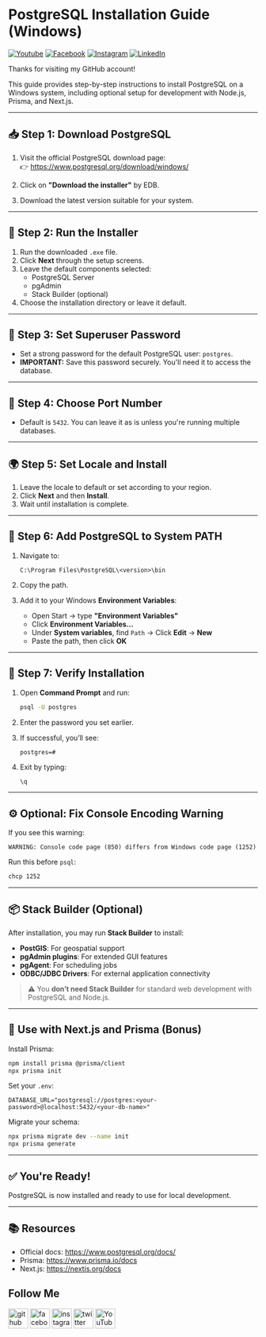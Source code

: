 # PostgreSQL Installation Guide (Windows)

[![Youtube][youtube-shield]][youtube-url]
[![Facebook][facebook-shield]][facebook-url]
[![Instagram][instagram-shield]][instagram-url]
[![LinkedIn][linkedin-shield]][linkedin-url]

Thanks for visiting my GitHub account!

This guide provides step-by-step instructions to install PostgreSQL on a Windows system, including optional setup for development with Node.js, Prisma, and Next.js.

---

## 📥 Step 1: Download PostgreSQL

1. Visit the official PostgreSQL download page:  
   👉 https://www.postgresql.org/download/windows/

2. Click on **"Download the installer"** by EDB.

3. Download the latest version suitable for your system.

---

## 🧰 Step 2: Run the Installer

1. Run the downloaded `.exe` file.
2. Click **Next** through the setup screens.
3. Leave the default components selected:
   - PostgreSQL Server
   - pgAdmin
   - Stack Builder (optional)
4. Choose the installation directory or leave it default.

---

## 🔐 Step 3: Set Superuser Password

- Set a strong password for the default PostgreSQL user: `postgres`.
- **IMPORTANT:** Save this password securely. You'll need it to access the database.

---

## 🔌 Step 4: Choose Port Number

- Default is `5432`. You can leave it as is unless you're running multiple databases.

---

## 🌍 Step 5: Set Locale and Install

1. Leave the locale to default or set according to your region.
2. Click **Next** and then **Install**.
3. Wait until installation is complete.

---

## 🧱 Step 6: Add PostgreSQL to System PATH

1. Navigate to:

   ```
   C:\Program Files\PostgreSQL\<version>\bin
   ```

2. Copy the path.

3. Add it to your Windows **Environment Variables**:
   - Open Start → type **"Environment Variables"**
   - Click **Environment Variables...**
   - Under **System variables**, find `Path` → Click **Edit** → **New**
   - Paste the path, then click **OK**

---

## 🧪 Step 7: Verify Installation

1. Open **Command Prompt** and run:

   ```bash
   psql -U postgres
   ```

2. Enter the password you set earlier.

3. If successful, you’ll see:

   ```
   postgres=#
   ```

4. Exit by typing:
   ```sql
   \q
   ```

---

## ⚙️ Optional: Fix Console Encoding Warning

If you see this warning:

```
WARNING: Console code page (850) differs from Windows code page (1252)
```

Run this before `psql`:

```bash
chcp 1252
```

---

## 📦 Stack Builder (Optional)

After installation, you may run **Stack Builder** to install:

- **PostGIS**: For geospatial support
- **pgAdmin plugins**: For extended GUI features
- **pgAgent**: For scheduling jobs
- **ODBC/JDBC Drivers**: For external application connectivity

> ⚠️ You **don’t need Stack Builder** for standard web development with PostgreSQL and Node.js.

---

## 🧩 Use with Next.js and Prisma (Bonus)

Install Prisma:

```bash
npm install prisma @prisma/client
npx prisma init
```

Set your `.env`:

```env
DATABASE_URL="postgresql://postgres:<your-password>@localhost:5432/<your-db-name>"
```

Migrate your schema:

```bash
npx prisma migrate dev --name init
npx prisma generate
```

---

## ✅ You're Ready!

PostgreSQL is now installed and ready to use for local development.

---

## 📚 Resources

- Official docs: https://www.postgresql.org/docs/
- Prisma: https://www.prisma.io/docs
- Next.js: https://nextjs.org/docs

## Follow Me

[<img src='https://cdn.jsdelivr.net/npm/simple-icons@3.0.1/icons/github.svg' alt='github' height='40'>](https://github.com/learnwithfair) [<img src='https://cdn.jsdelivr.net/npm/simple-icons@3.0.1/icons/facebook.svg' alt='facebook' height='40'>](https://www.facebook.com/learnwithfair/) [<img src='https://cdn.jsdelivr.net/npm/simple-icons@3.0.1/icons/instagram.svg' alt='instagram' height='40'>](https://www.instagram.com/learnwithfair/) [<img src='https://cdn.jsdelivr.net/npm/simple-icons@3.0.1/icons/twitter.svg' alt='twitter' height='40'>](https://www.twiter.com/learnwithfair/) [<img src='https://cdn.jsdelivr.net/npm/simple-icons@3.0.1/icons/youtube.svg' alt='YouTube' height='40'>](https://www.youtube.com/@learnwithfair)

<!-- MARKDOWN LINKS & IMAGES -->

[youtube-shield]: https://img.shields.io/badge/-Youtube-black.svg?style=flat-square&logo=youtube&color=555&logoColor=white
[youtube-url]: https://youtube.com/@learnwithfair
[facebook-shield]: https://img.shields.io/badge/-Facebook-black.svg?style=flat-square&logo=facebook&color=555&logoColor=white
[facebook-url]: https://facebook.com/learnwithfair
[instagram-shield]: https://img.shields.io/badge/-Instagram-black.svg?style=flat-square&logo=instagram&color=555&logoColor=white
[instagram-url]: https://instagram.com/learnwithfair
[linkedin-shield]: https://img.shields.io/badge/-LinkedIn-black.svg?style=flat-square&logo=linkedin&colorB=555
[linkedin-url]: https://www.linkedin.com/in/rahatul-rabbi/
